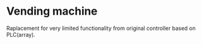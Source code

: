 # Vending machine

Raplacement for very limited functionality from original controller based on PLC(array).


